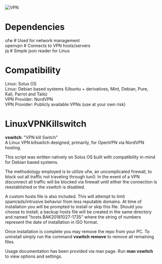 ![VPN](http://ais.its.psu.edu/files/2015/06/vpn-logo.png)

# Dependencies
ufw	# Used for network management  
openvpn	# Connects to VPN hosts/servers  
jq	# Simple json reader for Linux  

# Compatibility
Linux: Solus OS  
Linux: Debian based systems (Ubuntu + derivatives, Mint, Debian, Pure, Kali, Parrot and Tails)  
VPN Provider: NordVPN  
VPN Provider: Publicly available VPNs (use at your own risk)  

# LinuxVPNKillswitch
**vswitch**: "VPN kill Switch"  
A Linux VPN killswitch designed, primarily, for OpenVPN via NordVPN hosting.  

This script was written natively on Solus OS built with compatibility in-mind for Debian based systems.  

The methodology employed is to utilize ufw, an uncomplicated firewall, to block out all traffic not traveling through tun0. In the event of a VPN disconnect all traffic will be blocked via firewall until either the connection is reestablished or the vswitch is disabled.  

A custom hosts file is also included. This will attempt to limit spam/ads/intrusive behavior from less reputable domains. At time of installation you will be prompted to install or skip this file. Should you choose to install; a backup hosts file will be created in the same directory and named "hosts.BAK20181027-1735" where the string of numbers represent the date of installation in ISO format.  

Once installation is complete you may remove the repo from your PC. To uninstall simply run the command **vswitch remove** to remove all remaining files.  

Usage documentation has been provided via man page. Run **man vswitch** to view options and settings.  




